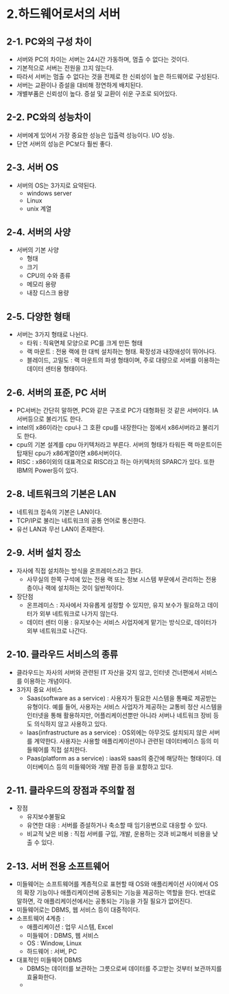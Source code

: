 # 2.하드웨어로서의 서버

## 2-1. PC와의 구성 차이

- 서버와 PC의 차이는 서버는 24시간 가동하며, 멈출 수 없다는 것이다.
- 기본적으로 서버는 전원을 끄지 않는다.
- 따라서 서버는 멈출 수 없다는 것을 전제로 한 신뢰성이 높은 하드웨어로 구성된다.
- 서버는 교환이나 증설을 대비해 정연하게 배치된다.
- 개별부품은 신뢰성이 높다. 증설 및 교환이 쉬운 구조로 되어있다.

## 2-2. PC와의 성능차이

- 서버에게 있어서 가장 중요한 성능은 입출력 성능이다. I/O 성능.
- 단연 서버의 성능은 PC보다 훨씬 좋다.

## 2-3. 서버 OS

- 서버의 OS는 3가지로 요약된다.
  - windows server
  - Linux
  - unix 계열

## 2-4. 서버의 사양

- 서버의 기본 사양
  - 형태
  - 크기
  - CPU의 수와 종류
  - 메모리 용량
  - 내장 디스크 용량

## 2-5. 다양한 형태

- 서버는 3가지 형태로 나뉜다.
  - 타워 : 직육면체 모양으로 PC를 크게 만든 형태
  - 랙 마운트 : 전용 랙에 한 대씩 설치하는 형태. 확장성과 내장애성이 뛰어나다.
  - 블레이드, 고밀도 : 랙 마운트의 파생 형태이며, 주로 대량으로 서버를 이용하는 데이터 센터용 형태이다.

## 2-6. 서버의 표준, PC 서버

- PC서버는 간단히 말하면, PC와 같은 구조로 PC가 대형화된 것 같은 서버이다. IA서버등으로 불리기도 한다.
- intel의 x86이라는 cpu나 그 호환 cpu를 내장한다는 점에서 x86서버라고 불리기도 한다.
- cpu의 기본 설계를 cpu 아키텍처라고 부른다. 서버의 형태가 타워든 랙 마운트이든 탑재된 cpu가 x86계열이면 x86서버이다.
- RISC : x86이외의 대표격으로 RISC라고 하는 아키텍처의 SPARC가 있다. 또한 IBM의 Power등이 있다.

## 2-8. 네트워크의 기본은 LAN

- 네트워크 접속의 기본은 LAN이다.
- TCP/IP로 불리는 네트워크의 공통 언어로 통신한다.
- 유선 LAN과 무선 LAN이 존재한다.

## 2-9. 서버 설치 장소

- 자사에 직접 설치하는 방식을 온프레미스라고 한다.
  - 사무실의 한쪽 구석에 있는 전용 랙 또는 정보 시스템 부문에서 관리하는 전용 층이나 랙에 설치하는 것이 일반적이다.
- 장단점
  - 온프레미스 : 자사에서 자유롭게 설정할 수 있지만, 유지 보수가 필요하고 데이터가 외부 네트워크로 나가지 않는다.
  - 데이터 센터 이용 : 유지보수는 서비스 사업자에게 맡기는 방식으로, 데이터가 외부 네트워크로 나간다.

## 2-10. 클라우드 서비스의 종류

- 클라우드는 자사의 서버와 관련된 IT 자산을 갖지 않고, 인터넷 건너편에서 서비스를 이용하는 개념이다.
- 3가지 중요 서비스
  - Saas(software as a service) : 사용자가 필요한 시스템을 통째로 제공받는 유형이다. 예를 들어, 사용자는 서비스 사업자가 제공하는 교통비 정산 시스템을 인터넷을 통해 활용하지만, 어플리케이션뿐만 아니라 서버나 네트워크 장비 등도 의식하지 않고 사용하고 있다.
  - Iaas(infrastructure as a service) : OS외에는 아무것도 설치되지 않은 서버를 계약한다. 사용자는 사용할 애플리케이션이나 관련된 데이터베이스 등의 미들웨어를 직접 설치한다.
  - Paas(platform as a service) : iaas와 saas의 중간에 해당하는 형태이다. 데이터베이스 등의 미들웨어와 개발 환경 등을 포함하고 있다.

## 2-11. 클라우드의 장점과 주의할 점

- 장점
  - 유지보수불필요
  - 유연한 대응 : 서버를 증설하거나 축소할 때 임기응변으로 대응할 수 있다.
  - 비교적 낮은 비용 : 직접 서버를 구입, 개발, 운용하는 것과 비교해서 비용을 낮출 수 있다.

## 2-13. 서버 전용 소프트웨어

- 미들웨어는 소프트웨어를 계층적으로 표현할 때 OS와 애플리케이션 사이에서 OS의 확장 기능이나 애플리케이션에 공통되는 기능을 제공하는 역할을 한다. 반대로 말하면, 각 애플리케이션에서는 공통되는 기능을 가질 필요가 없어진다.
- 미들웨어로는 DBMS, 웹 서비스 등이 대중적이다.
- 소프트웨어 4계층 :
  - 애플리케이션 : 업무 시스템, Excel
  - 미들웨어 : DBMS, 웹 서비스
  - OS : Window, Linux
  - 하드웨어 : 서버, PC
- 대표적인 미들웨어 DBMS
  - DBMS는 데이터를 보관하는 그릇으로써 데이터를 주고받는 것부터 보관까지를 효율화한다.
  -
